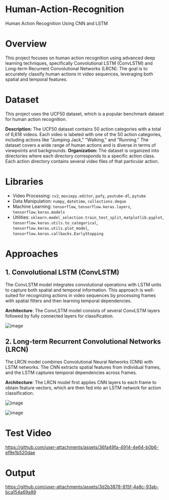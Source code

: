 # Human-Action-Recognition
Human Action Recognition Using CNN and LSTM 


# Overview
This project focuses on human action recognition using advanced deep learning techniques, specifically Convolutional LSTM (ConvLSTM) and Long-term Recurrent Convolutional Networks (LRCN). The goal is to accurately classify human actions in video sequences, leveraging both spatial and temporal features.

# Dataset
This project uses the UCF50 dataset, which is a popular benchmark dataset for human action recognition.

**Description:** The UCF50 dataset contains 50 action categories with a total of 6,618 videos. Each video is labeled with one of the 50 action categories, including actions like "Jumping Jack," "Walking," and "Running." The dataset covers a wide range of human actions and is diverse in terms of viewpoints and backgrounds.
**Organization:** The dataset is organized into directories where each directory corresponds to a specific action class. Each action directory contains several video files of that particular action.

# Libraries
- Video Processing: `cv2`, `moviepy.editor`, `pafy`, `youtube-dl`, `pytube`
- Data Manipulation: `numpy`, `datetime`, `collections.deque`
- Machine Learning: `tensorflow`, `tensorflow.keras.layers`, `tensorflow.keras.models`
- Utilities: `sklearn.model_selection.train_test_split`, `matplotlib.pyplot`, `tensorflow.keras.utils.to_categorical`, `tensorflow.keras.utils.plot_model`, `tensorflow.keras.callbacks.EarlyStopping`


# Approaches
## 1. Convolutional LSTM (ConvLSTM)
The ConvLSTM model integrates convolutional operations with LSTM units to capture both spatial and temporal information. This approach is well-suited for recognizing actions in video sequences by processing frames with spatial filters and then learning temporal dependencies.

**Architecture**: The ConvLSTM model consists of several ConvLSTM layers followed by fully connected layers for classification.

![image](https://github.com/user-attachments/assets/438957ff-61b9-4a29-93b6-cd116c94a6cc)


## 2. Long-term Recurrent Convolutional Networks (LRCN)
The LRCN model combines Convolutional Neural Networks (CNN) with LSTM networks. The CNN extracts spatial features from individual frames, and the LSTM captures temporal dependencies across frames.

**Architecture**: The LRCN model first applies CNN layers to each frame to obtain feature vectors, which are then fed into an LSTM network for action classification.

![image](https://github.com/user-attachments/assets/8d7d47aa-d389-48ec-b16c-73584c97e52f)

![image](https://github.com/user-attachments/assets/6fe4541d-1278-4f42-9437-e35463e65cd0)

# Test Video

https://github.com/user-attachments/assets/36fa49fa-4914-4e64-b0b6-ef9e1b520dae

# Output 


https://github.com/user-attachments/assets/3d2b3878-815f-4a8c-93ab-bca154a69a89



